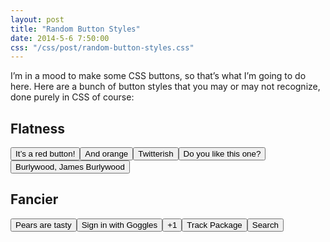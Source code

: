 ```yaml
---
layout: post
title: "Random Button Styles"
date: 2014-5-6 7:50:00
css: "/css/post/random-button-styles.css"
---
```


I’m in a mood to make some CSS buttons, so that’s what I’m going to do here. Here are a bunch of button styles that you may or may not recognize, done purely in CSS of course:

## Flatness

<button type="button" class="red">It’s a red button!</button><button type="button" class="orange">And orange</button><button type="button" class="twitter">Twitterish</button><button type="button" class="fb">Do you like this one?</button><button type="button" class="burlywood">Burlywood, James Burlywood</button>

## Fancier

<button type="button" class="apple">Pears are tasty</button><button type="button" class="gp">Sign in with Goggles</button><button type="button" class="gp blue">+1</button><button type="button" class="amazon">Track Package</button><button type="button" class="ebay">Search</button>

